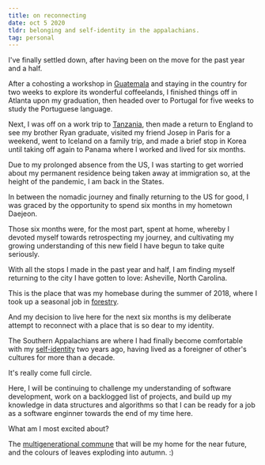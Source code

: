 ```yaml
---
title: on reconnecting
date: oct 5 2020
tldr: belonging and self-identity in the appalachians.
tag: personal
---
```


I've finally settled down, after having been on the move for the past year and a half. 

After a cohosting a workshop in [Guatemala](https://youtu.be/41O5mTJ_tnU?t=15) and staying in the country for two weeks to explore its wonderful coffeelands, I finished things off in Atlanta upon my graduation, then headed over to Portugal for five weeks to study the Portuguese language. 

Next, I was off on a work trip to [Tanzania](https://drive.google.com/file/d/13skTHbeOnTvYvPPq2eBlGeugpEM2kCSu/view), then made a return to England to see my brother Ryan graduate, visited my friend Josep in Paris for a weekend, went to Iceland on a family trip, and made a brief stop in Korea until taking off again to Panama where I worked and lived for six months.  

Due to my prolonged absence from the US, I was starting to get worried about my permanent residence being taken away at immigration so, at the height of the pandemic, I am back in the States. 

In between the nomadic journey and finally returning to the US for good, I was graced by the opportunity to spend six months in my hometown Daejeon. 

Those six months were, for the most part, spent at home, whereby I devoted myself towards retrospecting my journey, and cultivating my growing understanding of this new field I have begun to take quite seriously. 

With all the stops I made in the past year and half, I am finding myself returning to the city I have gotten to love: Asheville, North Carolina. 

This is the place that was my homebase during the summer of 2018, where I took up a seasonal job in [forestry](https://photos.google.com/share/AF1QipP9FlB0t6ai6QTJMRg-DwC5vnGc5ekyJyn63pBYhOZ8ZH0eDExNzjF0PrLoHtolcA?key=Q3B3eW5GbEZJSkNPUmV1RmpVN1hUMy1oRk1YWjR3). 

And my decision to live here for the next six months is my deliberate attempt to reconnect with a place that is so dear to my identity. 

The Southern Appalachians are where I had finally become comfortable with my [self-identity](https://www.facebook.com/photo.php?fbid=1752903158112310&set=t.100001779277141&type=3) two years ago, having lived as a foreigner of other's cultures for more than a decade. 

It's really come full circle.

Here, I will be continuing to challenge my understanding of software development, work on a backlogged list of projects, and build up my knowledge in data structures and algorithms so that I can be ready for a job as a software enginner towards the end of my time here. 

What am I most excited about? 

The [multigenerational commune](https://www.instagram.com/westwoodcohoavl/) that will be my home for the near future, and the colours of leaves exploding into autumn. :)
